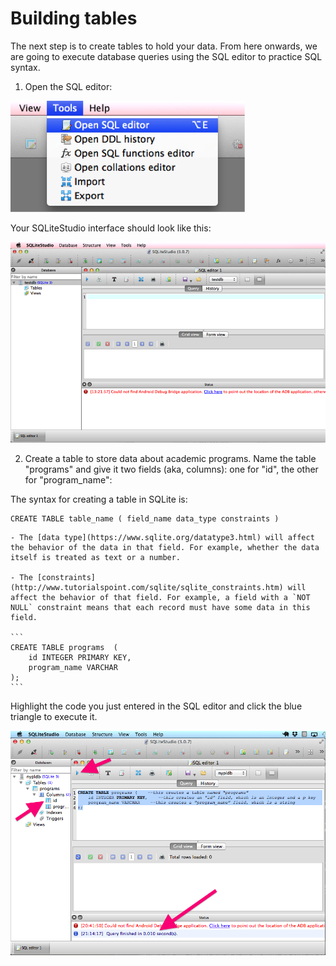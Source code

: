 # Building tables

The next step is to create tables to hold your data. From here onwards, we are going to execute database queries using the SQL editor to practice SQL syntax.
  
1. Open the SQL editor:

![To open SQL editor, click “Tools” and “Open SQL editor”](images/open_sql_ed.png)

Your SQLiteStudio interface should look like this:

 ![SQLiteStudio interface with SQL editor and databases window](images/sqlite_wkspace.png)

2. Create a table to store data about academic programs. Name the table "programs" and give it two fields (aka, columns): one for "id", the other for "program_name":

The syntax for creating a table in SQLite is:

```
CREATE TABLE table_name ( field_name data_type constraints )
```

	- The [data type](https://www.sqlite.org/datatype3.html) will affect the behavior of the data in that field. For example, whether the data itself is treated as text or a number.  

	- The [constraints](http://www.tutorialspoint.com/sqlite/sqlite_constraints.htm) will affect the behavior of that field. For example, a field with a `NOT NULL` constraint means that each record must have some data in this field.   
	
	```
	CREATE TABLE programs  (  
		id INTEGER PRIMARY KEY,  
		program_name VARCHAR  
	);
	```

Highlight the code you just entered in the SQL editor and click the blue triangle to execute it.
	
![Creating "programs" table](images/create_table.png)  
